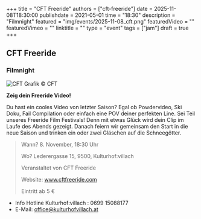 +++
title = "CFT Freeride"
authors = ["cft-freeride"]
date = 2025-11-08T18:30:00
publishdate = 2021-05-01
time = "18:30"
description = "Filmnight"
featured = "img/events/2025-11-08_cft.png"
featuredVideo = ""
featuredVimeo = ""
linktitle = ""
type = "event"
tags = ["jam"]
draft = true
+++

## CFT Freeride

### Filmnight

![CFT](/img/events/2025-11-08_cft_Infos.png)
Grafik © CFT

**Zeig dein Freeride Video!**

Du hast ein cooles Video von letzter Saison?
Egal ob Powdervideo, Ski Doku, Fail Compilation oder einfach eine POV deiner perfekten Line.
Sei Teil unseres Freeride Film Festivals! Denn mit etwas Glück wird dein Clip im Laufe des Abends gezeigt.
Danach feiern wir gemeinsam den Start in die neue Saison und trinken ein oder zwei Gläschen auf die Schneegötter.

> Wann? 8. November, 18:30 Uhr
>
> Wo? Lederergasse 15, 9500, Kulturhof:villach
> 
> Veranstaltet von CFT Freeride
> 
> Website: www.cftfreeride.com
>
> Eintritt ab 5 €





- Info Hotline Kulturhof:villach : 0699 15088177 
- E-Mail: office@kulturhofvillach.at
